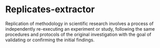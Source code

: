 # Replicates-extractor
Replication of methodology in scientific research involves a process of independently re-executing an experiment or study, following the same procedures and protocols of the original investigation with the goal of validating or confirming the initial findings.
